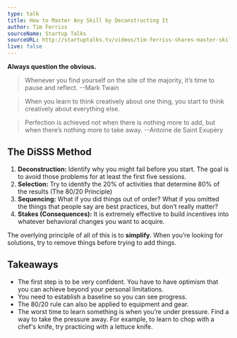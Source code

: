 ```yaml
---
type: talk
title: How to Master Any Skill by Deconstructing It
author: Tim Ferriss
sourceName: Startup Talks
sourceURL: http://startuptalks.tv/videos/tim-ferriss-shares-master-skill-deconstructing-next-web/
live: false
---
```


**Always question the obvious.**

> Whenever you find yourself on the site of the majority, it’s time to pause and reflect.
> --Mark Twain

> When you learn to think creatively about one thing, you start to think creatively about everything
> else.

> Perfection is achieved not when there is nothing more to add, but when there’s nothing more to
> take away.
> --Antoine de Saint Exupéry

## The DiSSS Method

1. **Deconstruction:** Identify why you might fail before you start. The goal is to avoid those
   problems for at least the first five sessions.
2. **Selection:** Try to identify the 20% of activities that determine 80% of the results (The 80/20
   Principle)
3. **Sequencing:**  What if you did things out of order? What if you omitted the things that people
   say are best practices, but don’t really matter?
4. **Stakes (Consequences):** It is extremely effective to build incentives into whatever behavioral
   changes you want to acquire.

The overlying principle of all of this is to **simplify**. When you’re looking for solutions, try to
remove things before trying to add things.

## Takeaways

* The first step is to be very confident. You have to have optimism that you can achieve beyond your
  personal limitations.
* You need to establish a baseline so you can see progress.
* The 80/20 rule can also be applied to equipment and gear.
* The worst time to learn something is when you’re under pressure. Find a way to take the pressure
  away. For example, to learn to chop with a chef's knife, try practicing with a lettuce knife.
